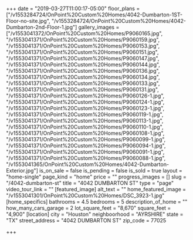 +++
date = "2019-03-27T11:00:17-05:00"
floor_plans = ["/v1553284724/OnPoint%20Custom%20Homes/4042-Dumbarton-1ST-Floor-no-site.jpg", "/v1553284724/OnPoint%20Custom%20Homes/4042-Dumbarton-2nd-Floor-1.jpg"]
gallery_images = ["/v1553041372/OnPoint%20Custom%20Homes/P9060165.jpg", "/v1553041371/OnPoint%20Custom%20Homes/P9060159.jpg", "/v1553041371/OnPoint%20Custom%20Homes/P9060153.jpg", "/v1553041371/OnPoint%20Custom%20Homes/P9060151.jpg", "/v1553041371/OnPoint%20Custom%20Homes/P9060147.jpg", "/v1553041371/OnPoint%20Custom%20Homes/P9060144.jpg", "/v1553041371/OnPoint%20Custom%20Homes/P9060136.jpg", "/v1553041371/OnPoint%20Custom%20Homes/P9060134.jpg", "/v1553041371/OnPoint%20Custom%20Homes/P9060133.jpg", "/v1553041371/OnPoint%20Custom%20Homes/P9060131.jpg", "/v1553041371/OnPoint%20Custom%20Homes/P9060126-1.jpg", "/v1553041371/OnPoint%20Custom%20Homes/P9060124-1.jpg", "/v1553041371/OnPoint%20Custom%20Homes/P9060123-1.jpg", "/v1553041371/OnPoint%20Custom%20Homes/P9060119-1.jpg", "/v1553041371/OnPoint%20Custom%20Homes/P9060113-1.jpg", "/v1553041371/OnPoint%20Custom%20Homes/P9060110-1.jpg", "/v1553041371/OnPoint%20Custom%20Homes/P9060108-1.jpg", "/v1553041371/OnPoint%20Custom%20Homes/P9060099-1.jpg", "/v1553041371/OnPoint%20Custom%20Homes/P9060094-1.jpg", "/v1553041371/OnPoint%20Custom%20Homes/P9060091-1.jpg", "/v1553041371/OnPoint%20Custom%20Homes/P9060088-1.jpg", "/v1553041365/OnPoint%20Custom%20Homes/4042-Dumbarton-Exterior.jpg"]
is_on_sale = false
is_pending = false
is_sold = true
layout = "home-single"
page_kind = "home"
price = ""
progress_images = []
slug = "/4042-dumbarton-st"
title = "4042 DUMBARTON ST"
type = "page"
video_tour_link = ""
[featured_image]
alt_text = ""
home_featured_image = "/v1553041301/OnPoint%20Custom%20Homes/DSC_3923-1.jpg"
[home_specifics]
bathrooms = 4.5
bedrooms = 5
description_of_home = ""
how_many_cars_garage = 2
lot_square_feet = "8,670"
square_feet = "4,900"
[location]
city = "Houston"
neighboorhood = "AYRSHIRE"
state = "TX"
street_address = "4042 DUMBARTON ST"
zip_code = 77025

+++
